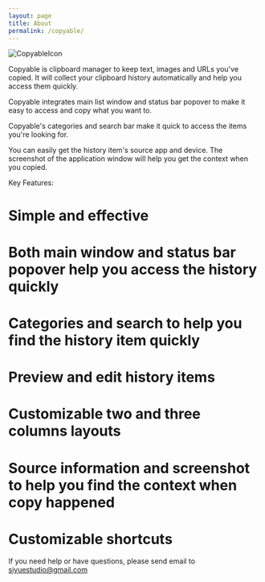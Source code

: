 ```yaml
---
layout: page
title: About
permalink: /copyable/
---
```


![CopyableIcon](https://db.tt/7RzJ0lss)

Copyable is clipboard manager to keep text, images and URLs you've copied. It will collect your clipboard history automatically and help you access them quickly.

Copyable integrates main list window and status bar popover to make it  easy to access and copy what you want to.

Copyable's categories and search bar make it quick to access the items you're looking for.

You can easily get the history item's source app and device. The screenshot of the application window will help you get the context when you copied.

Key Features:

# Simple and effective

# Both main window and status bar popover help you access the history quickly

# Categories and search to help you find the history item quickly

# Preview and edit history items

# Customizable two and three columns layouts

# Source information and screenshot to help you find the context when copy happened

# Customizable shortcuts

If you need help or have questions, please send email to siyuestudio@gmail.com
